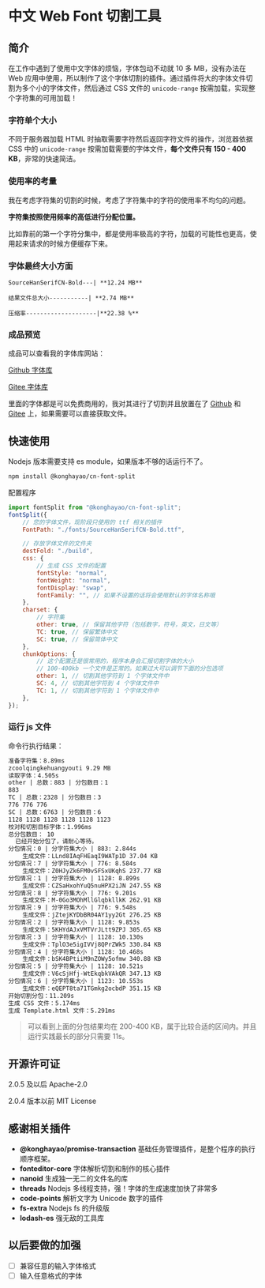 # 中文 Web Font 切割工具

## 简介

在工作中遇到了使用中文字体的烦恼，字体包动不动就 10 多 MB，没有办法在 Web 应用中使用，所以制作了这个字体切割的插件。通过插件将大的字体文件切割为多个小的字体文件，然后通过 CSS 文件的 `unicode-range` 按需加载，实现整个字符集的可用加载！

### 字符单个大小

不同于服务器加载 HTML 时抽取需要字符然后返回字符文件的操作，浏览器依据 CSS 中的 `unicode-range` 按需加载需要的字体文件，**每个文件只有 150 - 400 KB**，非常的快速简洁。

### 使用率的考量

我在考虑字符集的切割的时候，考虑了字符集中的字符的使用率不均匀的问题。

**字符集按照使用频率的高低进行分配位置。**

比如靠前的第一个字符分集中，都是使用率极高的字符，加载的可能性也更高，使用起来请求的时候方便缓存下来。

### 字体最终大小方面

    SourceHanSerifCN-Bold---| **12.24 MB**

    结果文件总大小-----------| **2.74 MB**

    压缩率--------------------|**22.38 %**

### 成品预览

成品可以查看我的字体库网站：

[Github 字体库](https://konghayao.github.io/chinese-free-web-font-storage/)

[Gitee 字体库](http://dongzhongzhidong.gitee.io/chinese-free-web-font-storage)

里面的字体都是可以免费商用的，我对其进行了切割并且放置在了 [Github](https://github.com/KonghaYao/chinese-free-web-font-storage) 和 [Gitee](https://gitee.com/dongzhongzhidong/chinese-free-web-font-storage) 上，如果需要可以直接获取文件。

## 快速使用

Nodejs 版本需要支持 es module，如果版本不够的话运行不了。

```bash
npm install @konghayao/cn-font-split
```

配置程序

```js
import fontSplit from "@konghayao/cn-font-split";
fontSplit({
    // 您的字体文件，现阶段只使用的 ttf 相关的插件
    FontPath: "./fonts/SourceHanSerifCN-Bold.ttf",

    // 存放字体文件的文件夹
    destFold: "./build",
    css: {
        // 生成 CSS 文件的配置
        fontStyle: "normal",
        fontWeight: "normal",
        fontDisplay: "swap",
        fontFamily: "", // 如果不设置的话将会使用默认的字体名称哦
    },
    charset: {
        // 字符集
        other: true, // 保留其他字符（包括数字，符号，英文，日文等）
        TC: true, // 保留繁体中文
        SC: true, // 保留简体中文
    },
    chunkOptions: {
        // 这个配置还是很常用的，程序本身会汇报切割字体的大小
        // 100-400kb 一个文件是正常的。如果过大可以调节下面的分包选项
        other: 1, // 切割其他字符到 1 个字体文件中
        SC: 4, // 切割其他字符到 4 个字体文件中
        TC: 1, // 切割其他字符到 1 个字体文件中
    },
});
```

### 运行 js 文件

命令行执行结果：

```txt
准备字符集：8.89ms
zcoolqingkehuangyouti 9.29 MB
读取字体：4.505s
other | 总数：883 | 分包数目：1
883
TC | 总数：2328 | 分包数目：3
776 776 776
SC | 总数：6763 | 分包数目：6
1128 1128 1128 1128 1128 1123
校对和切割目标字体：1.996ms
总分包数目： 10
  已经开始分包了，请耐心等待。
分包情况：0 | 分字符集大小 | 883: 2.844s
    生成文件：LLnd8IAqFHEaqI9WATp1D 37.04 KB
分包情况：7 | 分字符集大小 | 776: 8.584s
    生成文件：Z0HJyZk6FM0vSFSxUKqhS 237.77 KB
分包情况：1 | 分字符集大小 | 1128: 8.899s
    生成文件：CZSaHxohYuQ5nuHPX2iJN 247.55 KB
分包情况：8 | 分字符集大小 | 776: 9.201s
    生成文件：M-0Go3MOhMllGlqbkllkK 262.91 KB
分包情况：9 | 分字符集大小 | 776: 9.548s
    生成文件：jZtejKYDbBR04AY1yy2Gt 276.25 KB
分包情况：2 | 分字符集大小 | 1128: 9.853s
    生成文件：5KHYdAJxVMTVrJLtt9ZPJ 305.65 KB
分包情况：3 | 分字符集大小 | 1128: 10.130s
    生成文件：TplO3e5igIVVj8QPrZWk5 330.84 KB
分包情况：4 | 分字符集大小 | 1128: 10.468s
    生成文件：bSK4BPtiiM9nZOWy5ofmw 340.88 KB
分包情况：5 | 分字符集大小 | 1128: 10.521s
    生成文件：V6cSjHfj-WtEkqbkVAkQR 347.13 KB
分包情况：6 | 分字符集大小 | 1123: 10.553s
    生成文件：eQEPT8ta71TGmkg2ocbdP 351.15 KB
开始切割分包：11.209s
生成 CSS 文件：5.174ms
生成 Template.html 文件：5.291ms

```

> 可以看到上面的分包结果均在 200-400 KB，属于比较合适的区间内。并且运行实践最长的部分只需要 11s。

## 开源许可证

2.0.5 及以后 Apache-2.0

2.0.4 版本以前 MIT License

## 感谢相关插件

-   **@konghayao/promise-transaction** 基础任务管理插件，是整个程序的执行顺序框架。
-   **fonteditor-core** 字体解析切割和制作的核心插件
-   **nanoid** 生成独一无二的文件名的库
-   **threads** Nodejs 多线程支持，强！字体的生成速度加快了非常多
-   **code-points** 解析文字为 Unicode 数字的插件
-   **fs-extra** Nodejs fs 的升级版
-   **lodash-es** 强无敌的工具库

## 以后要做的加强

-   [ ] 兼容任意的输入字体格式
-   [ ] 输入任意格式的字体
